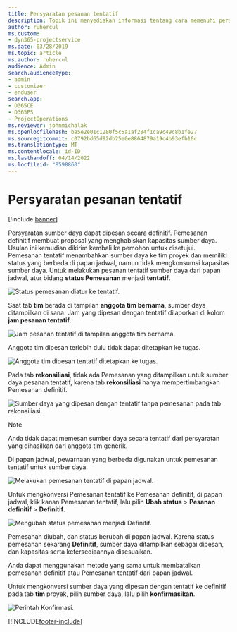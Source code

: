 ```yaml
---
title: Persyaratan pesanan tentatif
description: Topik ini menyediakan informasi tentang cara memenuhi persyaratan pesanan tentatif.
author: ruhercul
ms.custom:
- dyn365-projectservice
ms.date: 03/28/2019
ms.topic: article
ms.author: ruhercul
audience: Admin
search.audienceType:
- admin
- customizer
- enduser
search.app:
- D365CE
- D365PS
- ProjectOperations
ms.reviewer: johnmichalak
ms.openlocfilehash: ba5e2e01c1280f5c5a1af284f1ca9c49c8b1fe27
ms.sourcegitcommit: c0792bd65d92db25e0e8864879a19c4b93efb10c
ms.translationtype: MT
ms.contentlocale: id-ID
ms.lasthandoff: 04/14/2022
ms.locfileid: "8598860"
---
```

# <a name="soft-book-requirements"></a>Persyaratan pesanan tentatif

[!include [banner](../includes/psa-now-project-operations.md)]

Persyaratan sumber daya dapat dipesan secara definitif. Pemesanan definitif membuat proposal yang menghabiskan kapasitas sumber daya. Usulan ini kemudian dikirim kembali ke pemohon untuk disetujui. Pemesanan tentatif menambahkan sumber daya ke tim proyek dan memiliki status yang berbeda di papan jadwal, namun tidak mengkonsumsi kapasitas sumber daya. Untuk melakukan pesanan tentatif sumber daya dari papan jadwal, atur bidang **status Pemesanan** menjadi **tentatif**.

![Status pemesanan diatur ke tentatif.](media/Resource-Management-image77.png)

Saat tab **tim** berada di tampilan **anggota tim bernama**, sumber daya ditampilkan di sana. Jam yang dipesan dengan tentatif dilaporkan di kolom **jam pesanan tentatif**.

![Jam pesanan tentatif di tampilan anggota tim bernama.](media/Resource-Management-image78.png)

Anggota tim dipesan terlebih dulu tidak dapat ditetapkan ke tugas.

![Anggota tim dipesan tentatif ditetapkan ke tugas.](media/Resource-Management-image79.png)

Pada tab **rekonsiliasi**, tidak ada Pemesanan yang ditampilkan untuk sumber daya pesanan tentatif, karena tab **rekonsiliasi** hanya mempertimbangkan Pemesanan definitif.

![Sumber daya yang dipesan dengan tentatif tanpa pemesanan pada tab rekonsiliasi.](media/Resource-Management-image80.png)

> [!NOTE]
> Anda tidak dapat memesan sumber daya secara tentatif dari persyaratan yang dihasilkan dari anggota tim generik.

Di papan jadwal, pewarnaan yang berbeda digunakan untuk pemesanan tentatif untuk sumber daya.

![Melakukan pemesanan tentatif di papan jadwal.](media/Resource-Management-image81.png)

Untuk mengkonversi Pemesanan tentatif ke Pemesanan definitif, di papan jadwal, klik kanan Pemesanan tentatif, lalu pilih **Ubah status** \> **Pesanan definitif** \> **Definitif**.

![Mengubah status pemesanan menjadi Definitif.](media/Resource-Management-image82.png)

Pemesanan diubah, dan status berubah di papan jadwal. Karena status pemesanan sekarang **Definitif**, sumber daya ditampilkan sebagai dipesan, dan kapasitas serta ketersediaannya disesuaikan.

Anda dapat menggunakan metode yang sama untuk membatalkan pemesanan definitif atau Pemesanan tentatif dari papan jadwal.

Untuk mengkonversi sumber daya yang dipesan dengan tentatif ke definitif pada tab **tim** proyek, pilih sumber daya, lalu pilih **konfirmasikan**.

![Perintah Konfirmasi.](media/Resource-Management-image83.png)


[!INCLUDE[footer-include](../includes/footer-banner.md)]
